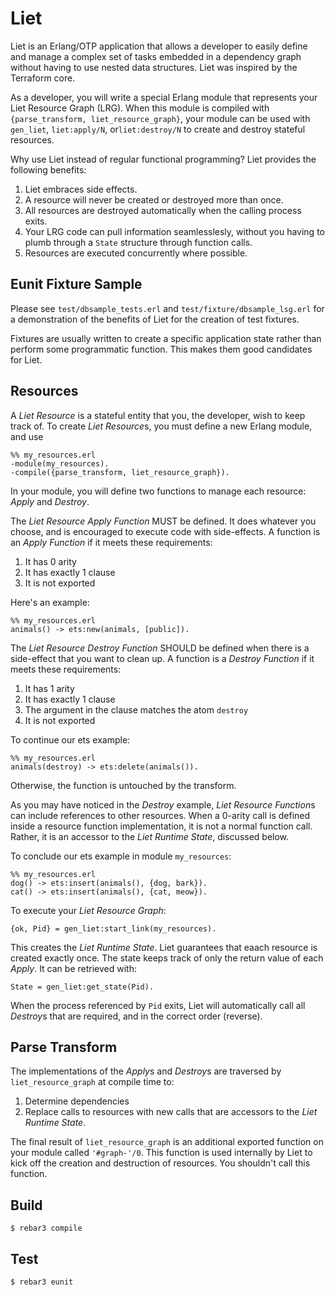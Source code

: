 Liet
=====

Liet is an Erlang/OTP application that allows a developer to easily define and
manage a complex set of tasks embedded in a dependency graph without having to
use nested data structures. Liet was inspired by the Terraform core.

As a developer, you will write a special Erlang module that represents your Liet
Resource Graph (LRG). When this module is compiled with
`{parse_transform, liet_resource_graph}`, your module can be used with `gen_liet`,
`liet:apply/N`, or`liet:destroy/N` to create and destroy stateful resources.

Why use Liet instead of regular functional programming? Liet provides the
following benefits:

1) Liet embraces side effects.
2) A resource will never be created or destroyed more than once.
3) All resources are destroyed automatically when the calling process exits.
4) Your LRG code can pull information seamlesslesly, without you having to plumb
through a `State` structure through function calls.
5) Resources are executed concurrently where possible.

Eunit Fixture Sample
--------------------
Please see `test/dbsample_tests.erl` and `test/fixture/dbsample_lsg.erl` for a
demonstration of the benefits of Liet for the creation of test fixtures.

Fixtures are usually written to create a specific application state rather than
perform some programmatic function. This makes them good candidates for Liet.

Resources
---------
A *Liet Resource* is a stateful entity that you, the developer, wish to keep
track of.  To create *Liet Resource*s, you must define a new Erlang module,
and use

```
%% my_resources.erl
-module(my_resources).
-compile({parse_transform, liet_resource_graph}).
```

In your module, you will define two functions to manage each resource: *Apply*
and *Destroy*.

The *Liet Resource Apply Function* MUST be defined. It does whatever
you choose, and is encouraged to execute code with side-effects. A function is
an *Apply Function* if it meets these requirements:

1) It has 0 arity
2) It has exactly 1 clause
3) It is not exported

Here's an example:

```
%% my_resources.erl
animals() -> ets:new(animals, [public]).
```

The *Liet Resource Destroy Function* SHOULD be defined when there is a
side-effect that you want to clean up. A function is a *Destroy Function* if
it meets these requirements:

1) It has 1 arity
2) It has exactly 1 clause
3) The argument in the clause matches the atom `destroy`
4) It is not exported

To continue our ets example:

```
%% my_resources.erl
animals(destroy) -> ets:delete(animals()).
```

Otherwise, the function is untouched by the transform.

As you may have noticed in the *Destroy* example, *Liet Resource Function*s can
include references to other resources. When a 0-arity call is defined inside
a resource function implementation, it is not a normal function call. Rather, it
is an accessor to the *Liet Runtime State*, discussed below.

To conclude our ets example in module `my_resources`:

```
%% my_resources.erl
dog() -> ets:insert(animals(), {dog, bark}).
cat() -> ets:insert(animals(), {cat, meow}).
```

To execute your *Liet Resource Graph*:

```
{ok, Pid} = gen_liet:start_link(my_resources).
```

This creates the *Liet Runtime State*. Liet guarantees that eaach resource
is created exactly once. The state keeps track of only the return value
of each *Apply*. It can be retrieved with:

```
State = gen_liet:get_state(Pid).
```

When the process referenced by `Pid` exits, Liet will automatically call all
*Destroy*s that are required, and in the correct order (reverse).

Parse Transform
---------------
The implementations of the *Apply*s and *Destroy*s are traversed by
`liet_resource_graph` at compile time to:

1) Determine dependencies
2) Replace calls to resources with new calls that are accessors to the
*Liet Runtime State*.

The final result of `liet_resource_graph` is an additional exported function on your module
called `'#graph-'/0`. This function is used internally by Liet to kick off the creation
and destruction of resources. You shouldn't call this function.

Build
-----
    $ rebar3 compile

Test
----
    $ rebar3 eunit
